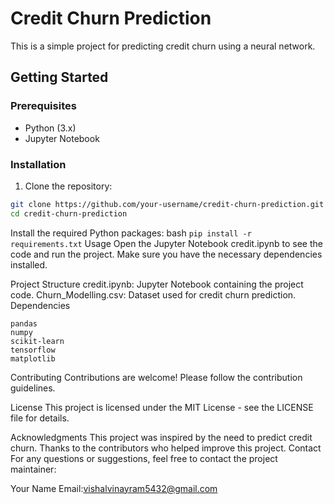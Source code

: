 # Credit Churn Prediction

This is a simple project for predicting credit churn using a neural network.

## Getting Started

### Prerequisites

- Python (3.x)
- Jupyter Notebook

### Installation

1. Clone the repository:

```bash
git clone https://github.com/your-username/credit-churn-prediction.git
cd credit-churn-prediction
```
Install the required Python packages:
bash
```pip install -r requirements.txt```
Usage
Open the Jupyter Notebook credit.ipynb to see the code and run the project. Make sure you have the necessary dependencies installed.

Project Structure
credit.ipynb: Jupyter Notebook containing the project code.
Churn_Modelling.csv: Dataset used for credit churn prediction.
Dependencies
```
pandas
numpy
scikit-learn
tensorflow
matplotlib
```
Contributing
Contributions are welcome! Please follow the contribution guidelines.

License
This project is licensed under the MIT License - see the LICENSE file for details.

Acknowledgments
This project was inspired by the need to predict credit churn.
Thanks to the contributors who helped improve this project.
Contact
For any questions or suggestions, feel free to contact the project maintainer:

Your Name
Email:vishalvinayram5432@gmail.com
